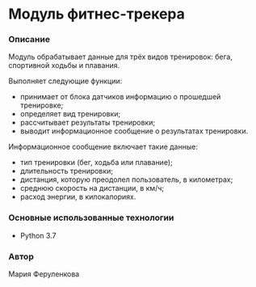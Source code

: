 # Модуль фитнес-трекера
### Описание
Модуль обрабатывает данные для трёх видов тренировок: бега, спортивной ходьбы и плавания.  

Выполняет следующие функции:
- принимает от блока датчиков информацию о прошедшей тренировке;
- определяет вид тренировки;
- рассчитывает результаты тренировки;
- выводит информационное сообщение о результатах тренировки.  

Информационное сообщение включает такие данные:
- тип тренировки (бег, ходьба или плавание);
- длительность тренировки;
- дистанция, которую преодолел пользователь, в километрах;
- среднюю скорость на дистанции, в км/ч;
- расход энергии, в килокалориях.
### Основные использованные технологии
- Python 3.7
### Автор
Мария Феруленкова
